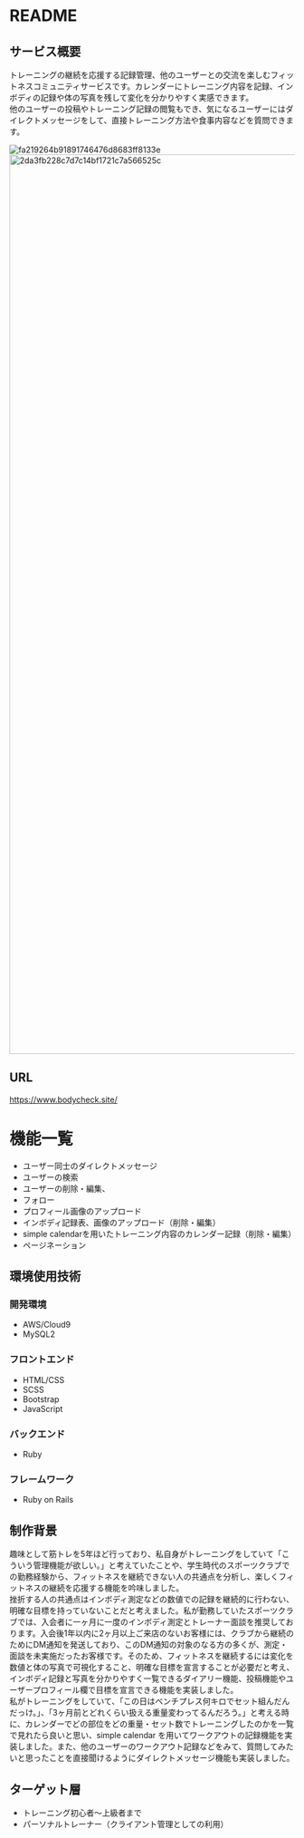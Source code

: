 # README

## サービス概要
トレーニングの継続を応援する記録管理、他のユーザーとの交流を楽しむフィットネスコミュニティサービスです。カレンダーにトレーニング内容を記録、インボディの記録や体の写真を残して変化を分かりやすく実感できます。  
他のユーザーの投稿やトレーニング記録の閲覧もでき、気になるユーザーにはダイレクトメッセージをして、直接トレーニング方法や食事内容などを質問できます。

![fa219264b91891746476d8683ff8133e](https://user-images.githubusercontent.com/75208489/104284795-f6d7f180-54f5-11eb-8f00-600a1e6b2178.jpg)
<img width="1588" alt="2da3fb228c7d7c14bf1721c7a566525c" src="https://user-images.githubusercontent.com/75208489/104286766-dc534780-54f8-11eb-8a9b-4a4359411397.png">

## URL
https://www.bodycheck.site/
# 機能一覧
* ユーザー同士のダイレクトメッセージ
* ユーザーの検索
* ユーザーの削除・編集、
* フォロー
* プロフィール画像のアップロード
* インボディ記録表、画像のアップロード（削除・編集）
* simple calendarを用いたトレーニング内容のカレンダー記録（削除・編集）
* ページネーション

## 環境使用技術

### 開発環境
* AWS/Cloud9
* MySQL2

### フロントエンド
* HTML/CSS
* SCSS
* Bootstrap
* JavaScript

### バックエンド
* Ruby

### フレームワーク
* Ruby on Rails

## 制作背景
趣味として筋トレを5年ほど行っており、私自身がトレーニングをしていて「こういう管理機能が欲しい。」と考えていたことや、学生時代のスポーツクラブでの勤務経験から、フィットネスを継続できない人の共通点を分析し、楽しくフィットネスの継続を応援する機能を吟味しました。  
挫折する人の共通点はインボディ測定などの数値での記録を継続的に行わない、明確な目標を持っていないことだと考えました。私が勤務していたスポーツクラブでは、入会者に一ヶ月に一度のインボディ測定とトレーナー面談を推奨しております。入会後1年以内に2ヶ月以上ご来店のないお客様には、クラブから継続のためにDM通知を発送しており、このDM通知の対象のなる方の多くが、測定・面談を未実施だったお客様です。そのため、フィットネスを継続するには変化を数値と体の写真で可視化すること、明確な目標を宣言することが必要だと考え、インボディ記録と写真を分かりやすく一覧できるダイアリー機能、投稿機能やユーザープロフィール欄で目標を宣言できる機能を実装しました。  
私がトレーニングをしていて、「この日はベンチプレス何キロでセット組んだんだっけ。」、「3ヶ月前とどれくらい扱える重量変わってるんだろう。」と考える時に、カレンダーでどの部位をどの重量・セット数でトレーニングしたのかを一覧で見れたら良いと思い、simple calendar を用いてワークアウトの記録機能を実装しました。また、他のユーザーのワークアウト記録などをみて、質問してみたいと思ったことを直接聞けるようにダイレクトメッセージ機能も実装しました。

## ターゲット層
* トレーニング初心者〜上級者まで
* パーソナルトレーナー（クライアント管理としての利用）

